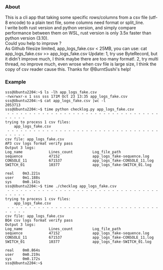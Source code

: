 
### About
This is a cli app that taking some specific rows/columns from a csv file (utf-8 encode) to a plain text file, some columns need format or split_line.  
I write both rust version and python version, and simply compare performance between them on WSL, rust version is only 3.5x faster than python version (3.10).  
Could you help to improve ?  
As Github filesize limited, app_logs_fake.csv < 25MB, you can use: cat app_logs_fake.csv >> app_logs_fake.csv
Update: 1, try use ByteRecord, but it didn't improve much, I think maybe there are too many format!.
2, try multi thread, no improve much, even wrose when csv file is large size, I think the copy of csv reader cause this.
Thanks for @BurntSushi's help!

### Example
```shell
sss@Ubuntu2204:~$ ls -lh app_logs_fake.csv
-rwxrwxr-x 1 sss sss 171M Oct 23 13:35 app_logs_fake.csv
sss@Ubuntu2204:~$ cat app_logs_fake.csv |wc -l
2053713
sss@Ubuntu2204:~$ time python checklog.py app_logs_fake.csv
 - - - - - - - - - - - - - - - - - - - - - - - - - - - - - - - - - - - - - - - -
trying to process 1 csv files:
    app_logs_fake.csv
 - - - - - - - - - - - - - - - - - - - - - - - - - - - - - - - - - - - - - - - -
csv file: app_logs_fake.csv
AP3 csv logs format verify pass
Output 3 logs:
Log_name            Lines_count         Log_file_path
sequence            47152               app_logs_fake-sequence.log
CONSOLE_11          671537              app_logs_fake-CONSOLE_11.log
SWITCH_01           10377               app_logs_fake-SWITCH_01.log

real    0m3.221s
user    0m1.188s
sys     0m0.141s
sss@Ubuntu2204:~$ time ./checklog app_logs_fake.csv
 - - - - - - - - - - - - - - - - - - - - - - - - - - - - - - - - - - - - - - - -
trying to process 1 csv files:
    app_logs_fake.csv
 - - - - - - - - - - - - - - - - - - - - - - - - - - - - - - - - - - - - - - - -
csv file: app_logs_fake.csv
BQ4 csv logs format verify pass
Output 3 logs:
Log_name            Lines_count         Log_file_path
sequence            47152               app_logs_fake-sequence.log
CONSOLE_11          671537              app_logs_fake-CONSOLE_11.log
SWITCH_01           10377               app_logs_fake-SWITCH_01.log

real    0m0.864s
user    0m0.219s
sys     0m0.172s
sss@Ubuntu2204:~$
```